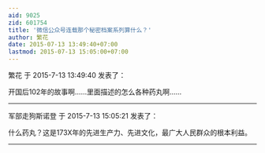 ```yaml
---
aid: 9025
zid: 601754
title: '微信公众号连载那个秘密档案系列算什么？'
author: 繁花
date: 2015-07-13 13:49:40+07:00
lastmod: 2015-07-13 15:05:00+07:00
---
```


繁花 于 2015-7-13 13:49:40 发表了：

开国后102年的故事啊……里面描述的怎么各种药丸啊……

---------

军部走狗斯诺登 于 2015-7-13 15:05:21 发表了：

什么药丸？这是173X年的先进生产力、先进文化，最广大人民群众的根本利益。

---------

